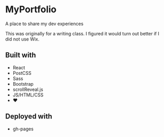 # MyPortfolio
A place to share my dev experiences

This was originally for a writing class. I figured it would turn out better if I did not use Wix.

## Built with
- React
- PostCSS
- Sass
- Bootstrap
- scrollReveal.js
- JS/HTML/CSS
- ❤️

## Deployed with
- gh-pages
